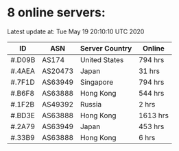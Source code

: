 # 8 online servers:

Latest update at: Tue May 19 20:10:10 UTC 2020

| ID | ASN | Server Country | Online |
| -- | --- | -------------- | ------ |
| #.D09B | AS174 | United States | 794 hrs |
| #.4AEA | AS20473 | Japan | 31 hrs |
| #.7F1D | AS63949 | Singapore | 794 hrs |
| #.B6F8 | AS63888 | Hong Kong | 544 hrs |
| #.1F2B | AS49392 | Russia | 2 hrs |
| #.BD3E | AS63888 | Hong Kong | 1613 hrs |
| #.2A79 | AS63949 | Japan | 453 hrs |
| #.33B9 | AS63888 | Hong Kong | 6 hrs |

